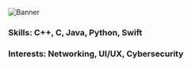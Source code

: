 ![Banner](https://user-images.githubusercontent.com/67291313/103587430-7c9ce100-4ee7-11eb-83c6-ab0d2084bf42.png)

### Skills: C++, C, Java, Python, Swift
### Interests: Networking, UI/UX, Cybersecurity
